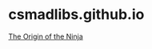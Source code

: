 # csmadlibs.github.io
<body>
<a href = https://csmadlibs.github.io/The-Origin-of-the-Ninja/>The Origin of the Ninja<a>
</body>